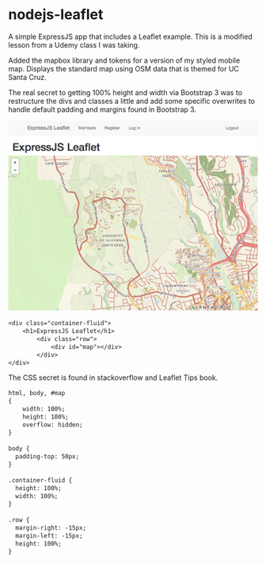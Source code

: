 # nodejs-leaflet
A simple ExpressJS app that includes a Leaflet example. This is a modified lesson from a Udemy class I was taking.

Added the mapbox library and tokens for a version of my styled mobile map. Displays the standard map using OSM data that is themed for UC Santa Cruz.

The real secret to getting 100% height and width via Bootstrap 3 was to restructure the divs and classes a little and add some specific overwrites to handle default padding and margins found in Bootstrap 3.

<img src="expressjs-leaflet.png" alt="ExpressJS Leaflet screen shot">


```
<div class="container-fluid">
	<h1>ExpressJS Leaflet</h1>
		<div class="row">
			<div id="map"></div>
		</div>
</div>
```

The CSS secret is found in stackoverflow and Leaflet Tips book.

```
html, body, #map
{
    width: 100%;
    height: 100%;
    overflow: hidden;
}

body {
  padding-top: 50px;
}

.container-fluid {
  height: 100%;
  width: 100%;
}

.row {
  margin-right: -15px;
  margin-left: -15px;
  height: 100%;
}
```






